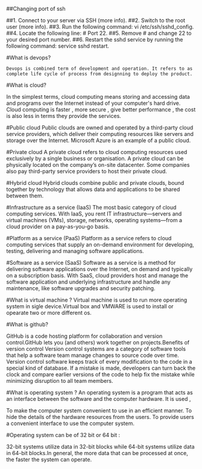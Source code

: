 ##Changing port of ssh

##1. Connect to your server via SSH (more info).
##2. Switch to the root user (more info).
##3. Run the following command: vi /etc/ssh/sshd_config.
##4. Locate the following line: # Port 22.
##5. Remove # and change 22 to your desired port number.
##6. Restart the sshd service by running the following command: service sshd restart.

#What is devops?
	
	Devops is combined term of development and operation. It refers to as complete life cycle of process from designning to deploy the product.

#What is cloud?

  In the simplest terms, cloud computing means storing and accessing data and programs over the Internet instead of your computer's hard drive. 	Cloud computing is faster , more secure , give better performance , the cost is also less in terms they provide the services.

#Public cloud
   Public clouds are owned and operated by a third-party cloud service providers, which deliver their computing resources like servers and storage over the Internet. Microsoft Azure is an example of a public cloud.

#Private cloud
   A private cloud refers to cloud computing resources used exclusively by a single business or organisation. A private cloud can be physically located on the company’s on-site datacenter. Some companies also pay third-party service providers to host their private cloud.

#Hybrid cloud
   Hybrid clouds combine public and private clouds, bound together by technology that allows data and applications to be shared between them. 

#Infrastructure as a service (IaaS)
   The most basic category of cloud computing services. With IaaS, you rent IT infrastructure—servers and virtual machines (VMs), storage, networks, operating systems—from a cloud provider on a pay-as-you-go basis. 

#Platform as a service (PaaS)
   Platform as a service refers to cloud computing services that supply an on-demand environment for developing, testing, delivering and managing software applications. 

#Software as a service (SaaS)
  Software as a service is a method for delivering software applications over the Internet, on demand and typically on a subscription basis. With SaaS, cloud providers host and manage the software application and underlying infrastructure and handle any maintenance, like software upgrades and security patching.

#What is virtual machine ?
  Virtual machine is used to run more operating system in sigle device.Virtual box and VMWARE is used to install or opearate two or more different os.

#What is github?

  GitHub is a code hosting platform for collaboration and version control.GitHub lets you (and others) work together on projects.Benefits of version control Version control systems are a category of software tools that help a software team manage changes to source code over time. Version control software keeps track of every modification to the code in a special kind of database. If a mistake is made, developers can turn back the clock and compare earlier versions of the code to help fix the mistake while minimizing disruption to all team members.

#What is operating system ?
  An operating system is a program that acts as an interface between the software and the computer hardware.
  It is used ,

  To make the computer system convenient to use in an efficient manner.
  To hide the details of the hardware resources from the users.
  To provide users a convenient interface to use the computer system.

#Operating system can be of 32 bit or 64 bit :

  32-bit systems utilize data in 32-bit blocks while 64-bit systems utilize data in 64-bit blocks.In general, the more data that can be processed at once, the faster the system can operate.
